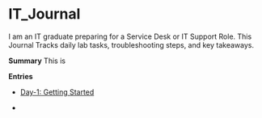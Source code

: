 # IT_Journal
I am an IT graduate preparing for a Service Desk or IT Support Role. This Journal Tracks daily lab tasks, troubleshooting steps, and key takeaways.

**Summary**
This is 

**Entries**

- [Day-1: Getting Started](Day-01.md)

- 
